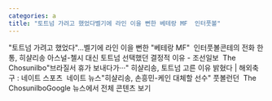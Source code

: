 ```yaml
---
categories: a
title: "토트넘 가려고 했었다벨기에 라인 이을 뻔한 베테랑 MF  인터풋볼"
---
```

"토트넘 가려고 했었다"...벨기에 라인 이을 뻔한 "베테랑 MF"&nbsp;&nbsp;인터풋볼콘테의 전화 한 통, 히샬리송 아스널-첼시 대신 토트넘 선택했던 결정적 이유 - 조선일보&nbsp;&nbsp;The Chosunilbo"브라질서 휴가 보내다가···" 히샬리송, 토트넘 고른 이유 밝혔다 | 해외축구 : 네이트 스포츠&nbsp;&nbsp;네이트 뉴스"히샬리송, 손흥민-케인 대체할 선수" 풋볼런던&nbsp;&nbsp;The ChosunilboGoogle 뉴스에서 전체 콘텐츠 보기